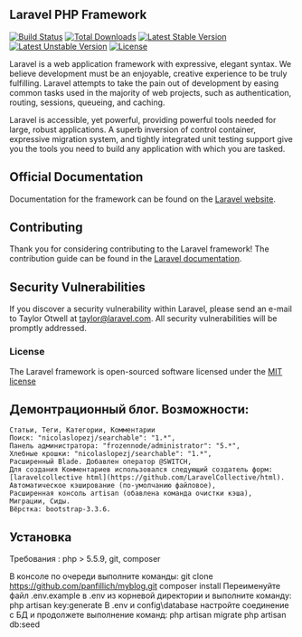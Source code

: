 ## Laravel PHP Framework

[![Build Status](https://travis-ci.org/laravel/framework.svg)](https://travis-ci.org/laravel/framework)
[![Total Downloads](https://poser.pugx.org/laravel/framework/d/total.svg)](https://packagist.org/packages/laravel/framework)
[![Latest Stable Version](https://poser.pugx.org/laravel/framework/v/stable.svg)](https://packagist.org/packages/laravel/framework)
[![Latest Unstable Version](https://poser.pugx.org/laravel/framework/v/unstable.svg)](https://packagist.org/packages/laravel/framework)
[![License](https://poser.pugx.org/laravel/framework/license.svg)](https://packagist.org/packages/laravel/framework)

Laravel is a web application framework with expressive, elegant syntax. We believe development must be an enjoyable, creative experience to be truly fulfilling. Laravel attempts to take the pain out of development by easing common tasks used in the majority of web projects, such as authentication, routing, sessions, queueing, and caching.

Laravel is accessible, yet powerful, providing powerful tools needed for large, robust applications. A superb inversion of control container, expressive migration system, and tightly integrated unit testing support give you the tools you need to build any application with which you are tasked.

## Official Documentation

Documentation for the framework can be found on the [Laravel website](http://laravel.com/docs).

## Contributing

Thank you for considering contributing to the Laravel framework! The contribution guide can be found in the [Laravel documentation](http://laravel.com/docs/contributions).

## Security Vulnerabilities

If you discover a security vulnerability within Laravel, please send an e-mail to Taylor Otwell at taylor@laravel.com. All security vulnerabilities will be promptly addressed.

### License

The Laravel framework is open-sourced software licensed under the [MIT license](http://opensource.org/licenses/MIT)


## Демонтрационный блог. Возможности:
	Статьи, Теги, Категории, Комментарии
	Поиск: "nicolaslopezj/searchable": "1.*",
	Панель администратора: "frozennode/administrator": "5.*",
	Хлебные крошки: "nicolaslopezj/searchable": "1.*",
	Расширенный Blade. Добавлен оператор @SWITCH,	
	Для создания Комментариев использовался следующий создатель форм: [laravelcollective html](https://github.com/LaravelCollective/html).
	Автоматическое кэширование (по-умолчанию файловое),
	Расширенная консоль artisan (обавлена команда очистки кэша),
	Миграции, Сиды.
	Вёрстка: bootstrap-3.3.6.
	
## Установка

Требования : php > 5.5.9, git, composer

В консоле по очереди выполните команды: 
git clone https://github.com/panfillich/myblog.git 
composer install 
Переименуйте файл .env.example в .env из корневой директории и выполните команду: 
php artisan key:generate 
В .env и config\database настройте соединение с БД и продолжете выполнение команд: 
php artisan migrate 
php artisan db:seed 







